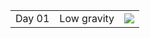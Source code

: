 ||||
|---|---|---|
|Day 01 |Low gravity| ![](https://github.com/noppefoxwolf/visionOS_30Days/blob/main/.github/Day01.gif) |
